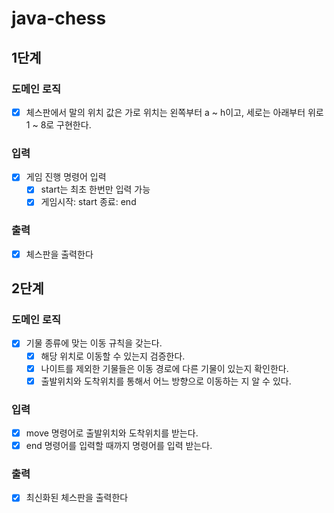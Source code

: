 # java-chess
## 1단계

### 도메인 로직
-[x] 체스판에서 말의 위치 값은 가로 위치는 왼쪽부터 a ~ h이고, 세로는 아래부터 위로 1 ~ 8로 구현한다.

### 입력
-[x] 게임 진행 명령어 입력
  -[x] start는 최초 한번만 입력 가능
  -[x] 게임시작: start 종료: end

### 출력
-[x] 체스판을 출력한다

## 2단계

### 도메인 로직
-[x] 기물 종류에 맞는 이동 규칙을 갖는다.
  -[x] 해당 위치로 이동할 수 있는지 검증한다.
  -[x] 나이트를 제외한 기물들은 이동 경로에 다른 기물이 있는지 확인한다.
  -[x] 출발위치와 도착위치를 통해서 어느 방향으로 이동하는 지 알 수 있다.
  
### 입력
-[x] move 명령어로 출발위치와 도착위치를 받는다.
-[x] end 명령어를 입력할 때까지 명령어를 입력 받는다.

### 출력
-[x] 최신화된 체스판을 출력한다
